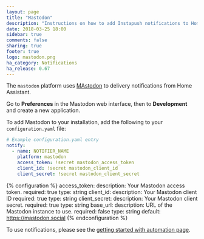 ```yaml
---
layout: page
title: "Mastodon"
description: "Instructions on how to add Instapush notifications to Home Assistant."
date: 2018-03-25 18:00
sidebar: true
comments: false
sharing: true
footer: true
logo: mastodon.png
ha_category: Notifications
ha_release: 0.67
---
```


The `mastodon` platform uses [MAstodon](https://joinmastodon.org/) to delivery notifications from Home Assistant.

Go to **Preferences** in the Mastodon web interface, then to **Development** and create a new application.

To add Mastodon to your installation, add the following to your `configuration.yaml` file:

```yaml
# Example configuration.yaml entry
notify:
  - name: NOTIFIER_NAME
    platform: mastodon
    access_token: !secret mastodon_access_token
    client_id: !secret mastodon_client_id
    client_secret: !secret mastodon_client_secret
```

{% configuration %}
access_token:
  description: Your Mastodon access token.
  required: true
  type: string
client_id:
  description: Your Mastodon client ID
  required: true
  type: string
client_secret:
  description: Your Mastodon client secret.
  required: true
  type: string
base_url:
  description: URL of the Mastodon instance to use.
  required: false
  type: string
  default: https://mastodon.social
{% endconfiguration %}

To use notifications, please see the [getting started with automation page](/getting-started/automation/).
